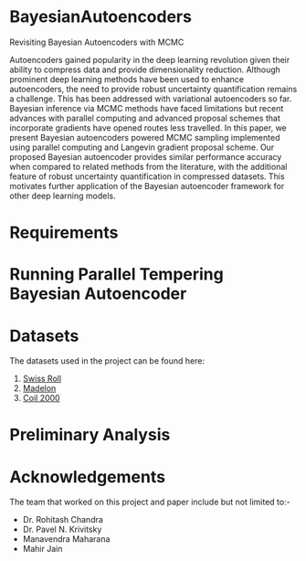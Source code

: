 # BayesianAutoencoders
Revisiting Bayesian Autoencoders with MCMC

Autoencoders gained popularity in the deep learning revolution given their ability to compress data and provide dimensionality reduction. Although prominent deep learning methods have been used to enhance autoencoders, the need to provide robust uncertainty quantification remains a challenge. This has been addressed with variational autoencoders so far. Bayesian inference via MCMC methods have faced limitations but recent advances with parallel computing and advanced proposal schemes that incorporate gradients have opened routes less travelled. In this paper, we present Bayesian autoencoders powered MCMC sampling implemented using parallel computing and Langevin gradient proposal scheme. Our proposed Bayesian autoencoder provides similar performance accuracy when compared to related methods from the literature, with the additional feature of robust uncertainty quantification in compressed datasets. This motivates further application of the Bayesian autoencoder framework for other deep learning models.


# Requirements

# Running Parallel Tempering Bayesian Autoencoder

# Datasets

The datasets used in the project can be found here:

1. [Swiss Roll](https://scikit-learn.org/stable/modules/generated/sklearn.datasets.make_swiss_roll.html)
2. [Madelon](https://archive.ics.uci.edu/ml/datasets/madelon)
3. [Coil 2000](https://archive.ics.uci.edu/ml/datasets/Insurance+Company+Benchmark+(COIL+2000))


# Preliminary Analysis

# Acknowledgements

The team that worked on this project and paper include but not limited to:-

* Dr. Rohitash Chandra
* Dr. Pavel N. Krivitsky
* Manavendra Maharana
* Mahir Jain


